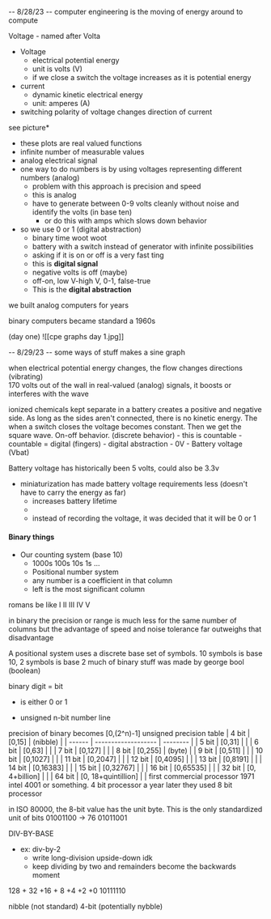 -- 8/28/23 --
computer engineering is the moving of energy around to compute

Voltage - named after Volta

- Voltage
    - electrical potential energy
    - unit is volts (V)
    - if we close a switch the voltage increases as it is potential energy
- current
    - dynamic kinetic electrical energy
    - unit: amperes (A)
- switching polarity of voltage changes direction of current

see picture*

- these plots are real valued functions
- infinite number of measurable values
- analog electrical signal
- one way to do numbers is by using voltages representing different numbers (analog)
    - problem with this approach is precision and speed
    - this is analog
    - have to generate between 0-9 volts cleanly without noise and identify the volts (in base ten)
        - or do this with amps which slows down behavior
- so we use 0 or 1 (digital abstraction)
    - binary time woot woot
    - battery with a switch instead of generator with infinite possibilities
    - asking if it is on or off is a very fast ting
    - this is **digital signal**
    - negative volts is off (maybe)
    - off-on, low V-high V, 0-1, false-true
    - This is the **digital abstraction**

we built analog computers for years

binary computers became standard a 1960s

(day one)
![[cpe graphs day 1.jpg]]

-- 8/29/23 --
some ways of stuff makes a sine graph

when electrical potential energy changes, the flow changes directions (vibrating)\
170 volts out of the wall
in real-valued (analog) signals, it boosts or interferes with the wave

ionized chemicals kept separate in a battery creates a positive and negative side. As long as the sides aren't connected, there is no kinetic energy. The when a switch closes the voltage becomes constant. Then we get the square wave. On-off behavior. (discrete behavior)
	- this is countable
	- countable = digital (fingers)
	- digital abstraction
	- 0V - Battery voltage (Vbat)

Battery voltage has historically been 5 volts, could also be 3.3v
 - miniaturization has made battery voltage requirements less (doesn't have to carry the energy as far) 
	  - increases battery lifetime
	  - 
   - instead of recording the voltage, it was decided that it will be 0 or 1

#### Binary things
- Our counting system (base 10)
	- 1000s 100s 10s 1s ...
	- Positional number system
	- any number is a coefficient in that column
	- left is the most significant column

romans be like
I II III IV V


in binary the precision or range is much less for the same number of columns but the advantage of speed and noise tolerance far outweighs that disadvantage

A positional system uses a discrete base set of symbols. 10 symbols is base 10, 2 symbols is base 2
much of binary stuff was made by george bool (boolean)

binary digit = bit
- is either 0 or 1

- unsigned n-bit number line

precision of binary becomes [0,(2^n)-1]
unsigned precision table
| 4 bit  | [0,15]              | (nibble) |
| ------ | ------------------- | -------- |
| 5 bit  | [0,31]              |          |
| 6 bit  | [0,63]              |          |
| 7 bit  | [0,127]             |          |
| 8 bit  | [0,255]             | (byte)   |
| 9 bit  | [0,511]             |          |
| 10 bit | [0,1027]            |          |
| 11 bit | [0,2047]            |          |
| 12 bit | [0,4095]            |          |
| 13 bit | [0,8191]            |          |
| 14 bit | [0,16383]           |          |
| 15 bit | [0,32767]           |          |
| 16 bit | [0,65535]           |          |
| 32 bit | [0, 4+billion]      |          |
| 64 bit | [0, 18+quintillion] |          |
first commercial processor 1971 intel 4001 or something. 4 bit processor
a year later they used 8 bit processor

in ISO 80000, the 8-bit value has the unit byte. This is the only standardized unit of bits
01001100 -> 76 01011001

DIV-BY-BASE
- ex: div-by-2
	- write long-division upside-down idk
	- keep dividing by two and remainders become the backwards moment

128 + 32 +16 + 8 +4 +2 +0
10111110


nibble (not standard) 4-bit (potentially nybble)
